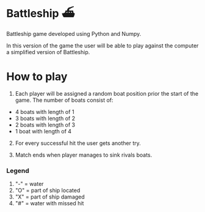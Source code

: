 # Battleship ⛴
Battleship game developed using Python and Numpy.

In this version of the game the user will be able to play against the computer a simplified version of Battleship.


# How to play

1. Each player will be assigned a random boat position prior the start of the game. The number of boats consist of:

* 4 boats with length of 1
* 3 boats with length of 2
* 2 boats with length of 3
* 1 boat with length of 4

2. For every successful hit the user gets another try.

3. Match ends when player manages to sink rivals boats.

### Legend
1. "-" = water
2. "O" = part of ship located
3. "X" = part of ship damaged
4. "#" = water with missed hit
